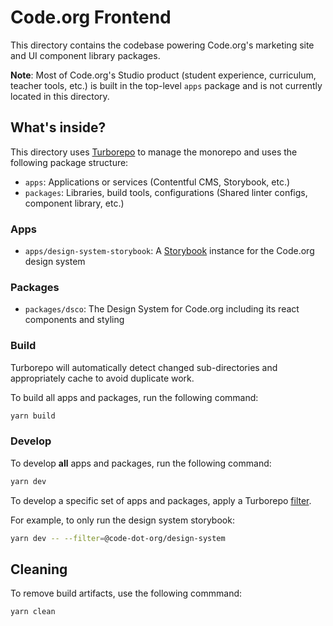 # Code.org Frontend

This directory contains the codebase powering Code.org's marketing site and UI component library packages.

**Note**: Most of Code.org's Studio product (student experience, curriculum, teacher tools, etc.) is built in the
 top-level `apps` package and is not currently located in this directory. 

## What's inside?

This directory uses [Turborepo](https://turbo.build/) to manage the monorepo and uses the following package structure:

- `apps`: Applications or services (Contentful CMS, Storybook, etc.)
- `packages`: Libraries, build tools, configurations (Shared linter configs, component library, etc.)

### Apps

- `apps/design-system-storybook`: A [Storybook](https://storybook.js.org/) instance for the Code.org design system

### Packages

- `packages/dsco`: The Design System for Code.org including its react components and styling

### Build

Turborepo will automatically detect changed sub-directories and appropriately cache to avoid duplicate work.

To build all apps and packages, run the following command:

```bash
yarn build
```

### Develop

To develop **all** apps and packages, run the following command:

```bash
yarn dev
```

To develop a specific set of apps and packages, apply a Turborepo [filter](https://turbo.build/repo/docs/crafting-your-repository/running-tasks#using-filters).

For example, to only run the design system storybook:

```bash
yarn dev -- --filter=@code-dot-org/design-system
```

## Cleaning

To remove build artifacts, use the following commmand:

```bash
yarn clean
```